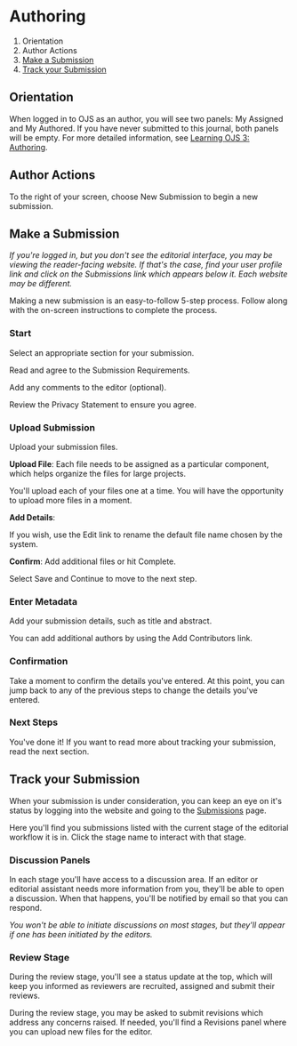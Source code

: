 # Authoring

1. Orientation
2. Author Actions
3. [Make a Submission](authoring#make-submission)
4. [Track your Submission](authoring#track-submission)

## <a name="orientation"></a>Orientation

When logged in to OJS as an author, you will see two panels: My Assigned and My Authored. If you have never submitted to this journal, both panels will be empty. For more detailed information, see [Learning OJS 3: Authoring](https://docs.pkp.sfu.ca/learning-ojs/en/authoring).

## <a name="author-actions"></a>Author Actions
To the right of your screen, choose New Submission to begin a new submission.


## <a name="make-submission"></a>Make a Submission

*If you're logged in, but you don't see the editorial interface, you may be viewing the reader-facing website. If that's the case, find your user profile link and click on the Submissions link which appears below it. Each website may be different.*

Making a new submission is an easy-to-follow 5-step process. Follow along with the on-screen instructions to complete the process.

### <a name="start"></a>Start

Select an appropriate section for your submission.

Read and agree to the Submission Requirements.

Add any comments to the editor (optional).

Review the Privacy Statement to ensure you agree.

### <a name="upload-submission"></a>Upload Submission

Upload your submission files.

**Upload File**: Each file needs to be assigned as a particular component, which helps organize the files for large projects.

You'll upload each of your files one at a time. You will have the opportunity to upload more files in a moment.

**Add Details**: 

If you wish, use the Edit link to rename the default file name chosen by the system.

**Confirm**: Add additional files or hit Complete.

Select Save and Continue to move to the next step.

### <a name="enter-metadata"></a>Enter Metadata

Add your submission details, such as title and abstract.

You can add additional authors by using the Add Contributors link.


### <a name="confirmation"></a>Confirmation

Take a moment to confirm the details you've entered. At this point, you can jump back to any of the previous steps to change the details you've entered.

### <a name="next-steps"></a>Next Steps

You've done it! If you want to read more about tracking your submission, read the next section.

## <a name="track-submission"></a>Track your Submission

When your submission is under consideration, you can keep an eye on it's status by logging into the website and going to the [Submissions](submissions) page.

Here you'll find you submissions listed with the current stage of the editorial workflow it is in. Click the stage name to interact with that stage.

### <a name="track-submission-discussions"></a>Discussion Panels

In each stage you'll have access to a discussion area. If an editor or editorial assistant needs more information from you, they'll be able to open a discussion. When that happens, you'll be notified by email so that you can respond.

*You won't be able to initiate discussions on most stages, but they'll appear if one has been initiated by the editors.*

### <a name="track-submission-review"></a>Review Stage

During the review stage, you'll see a status update at the top, which will keep you informed as reviewers are recruited, assigned and submit their reviews.

During the review stage, you may be asked to submit revisions which address any concerns raised. If needed, you'll find a Revisions panel where you can upload new files for the editor.
